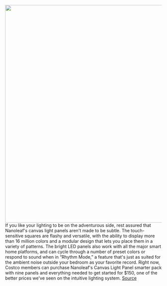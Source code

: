 <img src='https://cdn.vox-cdn.com/thumbor/N3RaYw2NvMiyTFfUMSdwfNWB78Q=/0x0:1200x800/1200x800/filters:focal(504x304:696x496)/cdn.vox-cdn.com/uploads/chorus_image/image/69660871/Nanoleaf_Canvas_Light_Panel_Lifestyle_Image__1_.0.jpeg' width='700px' /><br/>
If you like your lighting to be on the adventurous side, rest assured that Nanoleaf's canvas light panels aren't made to be subtle. The touch-sensitive squares are flashy and versatile, with the ability to display more than 16 million colors and a modular design that lets you place them in a variety of patterns. The bright LED panels also work with all the major smart home platforms, and can cycle through a number of preset colors or respond to sound when in “Rhythm Mode,” a feature that's just as suited for the ambient noise outside your bedroom as your favorite record. Right now, Costco members can purchase Nanoleaf's Canvas Light Panel smarter pack with nine panels and everything needed to get started for $150, one of the better prices we've seen on the intuitive lighting system.
<a href='https://www.theverge.com/good-deals/2021/7/31/22601889/nanoleaf-canvas-light-panels-razer-nari-essential-gaming-headset-amazon-echo-buds-deal-sale'> Source <a/>
